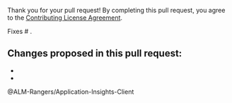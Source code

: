 Thank you for your pull request!
By completing this pull request, you agree to the [Contributing License Agreement](https://github.com/ALM-Rangers/Application-Insights-Client/blob/master/.github/CLA.md).

Fixes # .

Changes proposed in this pull request:  
- 
- 
- 

@ALM-Rangers/Application-Insights-Client
